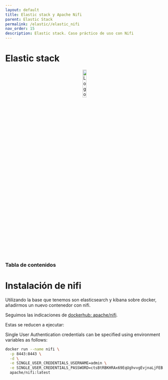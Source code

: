 ```yaml
---
layout: default
title: Elastic stack y Apache Nifi
parent: Elastic Stack
permalink: /elastic//elastic_nifi
nav_order: 15
description: Elastic stack. Caso práctico de uso con Nifi
---
```


<h1>Elastic stack</h1>

<div align="center">
    <img src="../assets/images/ELK/ElasticStackLOGO.png" alt="Logo Elastic" width="15%" />
</div>

<h3>Tabla de contenidos</h3>



# Instalación de nifi

Utilizando la base que tenemos son elasticsearch y kibana sobre docker, añadirmos un nuevo contenedor con nifi.

Seguimos las indicaciones de [dockerhub: apache/nifi](https://hub.docker.com/r/apache/nifi).

Estas se reducen a ejecutar:

Single User Authentication credentials can be specified using environment variables as follows:

```bash
docker run --name nifi \
  -p 8443:8443 \
  -d \
  -e SINGLE_USER_CREDENTIALS_USERNAME=admin \
  -e SINGLE_USER_CREDENTIALS_PASSWORD=ctsBtRBKHRAx69EqUghvvgEvjnaLjFEB \
  apache/nifi:latest
```